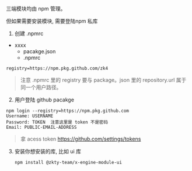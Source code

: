 三端模块均由 npm 管理。

但如果需要安装模块, 需要登陆npm 私库

1. 创建 .npmrc 

- xxxx
  - pacakge.json
  - .npmrc

```
registry=https://npm.pkg.github.com/zk4
```

> 注意 .npmrc 里的 registry 要与 package。json 里的 repository.url 属于同一个用户路径。



2. 用户登陆 github pacakge

 ``` 
npm login --registry=https://npm.pkg.github.com
Username: USERNAME
Password: TOKEN  注意这里是 token 不是密码
Email: PUBLIC-EMAIL-ADDRESS
 ```

> 拿  acess token https://github.com/settings/tokens



3. 安装你想安装的库, 比如 ui 库

   ```
   npm install @zkty-team/x-engine-module-ui
   ```

   